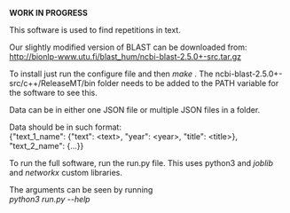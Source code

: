 **WORK IN PROGRESS**

This software is used to find repetitions in text.

Our slightly modified version of BLAST can be downloaded from:
<br>
http://bionlp-www.utu.fi/blast_hum/ncbi-blast-2.5.0+-src.tar.gz

To install just run the configure file and then <i> make </i>.
The ncbi-blast-2.5.0+-src/c++/ReleaseMT/bin folder needs to be added to the PATH variable for the software to see this.


Data can be in either one JSON file or multiple JSON files in a folder.

Data should be in such format:
<br>
{"text_1_name": {"text": \<text\>, "year": \<year\>, "title": \<title\>}, "text_2_name": {...}}

To run the full software, run the run.py file. This uses python3 and <i>joblib</i> and <i>networkx </i> custom libraries.

The arguments can be seen by running
<br>
<i> python3 run.py --help </i>

